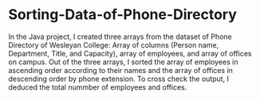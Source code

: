 # Sorting-Data-of-Phone-Directory
In the Java project, I created three arrays from the dataset of Phone Directory of Wesleyan College: Array of columns (Person name, Department, Title, and Capacity), array of employees, and array of offices on campus. Out of the three arrays, I sorted the array of employees in ascending order according to their names and the array of offices in descending order by phone extension. To cross check the output, I deduced the total nummber of employees and offices.
